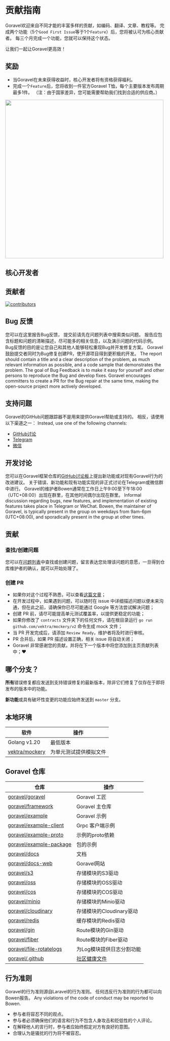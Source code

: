 <script setup>
import { VPTeamMembers } from 'vitepress/theme';

const core_developers = [
  {
    avatar: 'https://github.com/hwbrzzl.png',
    name: 'Wenbo Han',
    title: 'Creator',
    links: [
      { icon: 'github', link: 'https://github.com/hwbrzzl' }
    ]
  },
  {
    avatar: 'https://github.com/devhaozi.png',
    name: '耗子',
    title: 'Developer',
    links: [
      { icon: 'github', link: 'https://github.com/DevHaoZi' }
    ]
  },
  {
    avatar: 'https://github.com/kkumar-gcc.png',
    name: 'krishan kumar',
    title: 'Developer',
    links: [
      { icon: 'github', link: 'https://github.com/kkumar-gcc' }
    ]
  },
  {
    avatar: 'https://github.com/almas1992.png',
    name: 'ALMAS',
    title: 'Developer',
    links: [
      { icon: 'github', link: 'https://github.com/almas1992' }
    ]
  }
];
</script>

# 贡献指南

Goravel欢迎来自不同才能的丰富多样的贡献，如编码、翻译、文章、教程等。 完成两个功能（5个`Good First Issue`等于1个`Feature`）后，您将被认可为核心贡献者。 每三个月完成一个功能，您就可以保持这个状态。

让我们一起让Goravel更高效！

## 奖励

- 当Goravel在未来获得收益时，核心开发者将有资格获得福利。
- 完成一个`Feature`后，您将收到一件官方Goravel T恤，每个主要版本发布周期最多1件。 （注：由于国家差异，您可能需要帮助我们找到合适的供应商。）

<p align="left"><img src="/t-shirt.jpg" width="500"></p>

## 核心开发者

<VPTeamMembers size="small" :members="core_developers" />

## 贡献者

<a href="https://github.com/goravel/framework/graphs/contributors">
  <img alt="contributors" src="https://contrib.rocks/image?repo=goravel/framework"/>
</a>

## Bug 反馈

您可以在这里报告Bug反馈，
提交前请先在问题列表中搜索类似问题。 报告应包含标题和问题的清晰描述，尽可能多的相关信息，以及演示问题的代码示例。 Bug反馈的目的是让您自己和其他人能够轻松重现Bug并开发修复方案。 Goravel鼓励提交者同时为Bug修复创建PR，使开源项目得到更积极的开发。 The report should contain a title and a clear description of the problem, as much relevant information as
possible, and a code sample that demonstrates the problem. The goal of Bug Feedback is to make it easy for yourself and
other persons to reproduce the Bug and develop fixes. Goravel encourages committers to create a PR for the Bug repair at
the same time, making the open-source project more actively developed.

## 支持问题

Goravel的GitHub问题跟踪器不是用来提供Goravel帮助或支持的。 相反，请使用以下渠道之一： Instead, use one of the following
channels:

- [GitHub讨论](https://github.com/goravel/goravel/discussions)
- [Telegram](https://github.com/goravel/goravel/tree/master#group)
- [微信](https://github.com/goravel/goravel/blob/master/README_zh.md#%E7%BE%A4%E7%BB%84)

## 开发讨论

您可以在Goravel框架仓库的[GitHub讨论板](https://github.com/goravel/goravel/discussions)上提出新功能或对现有Goravel行为的改进建议。 关于错误、新功能和现有功能实现的非正式讨论在Telegram或微信群中进行。 Goravel的维护者Bowen通常在工作日上午9:00至下午18:00（UTC+08:00）出现在群里，在其他时间偶尔出现在群里。 Informal discussion regarding
bugs, new features, and implementation of existing features takes place in Telegram or WeChat. Bowen, the maintainer of
Goravel, is typically present in the group on weekdays from 9am-6pm (UTC+08:00), and sporadically present in the group
at other times.

## 贡献

### 查找/创建问题

您可以在[问题列表](https://github.com/goravel/goravel/issues)中查找或创建问题，留言表达您处理该问题的意愿，一旦得到仓库维护者的确认，就可以开始处理了。

### 创建 PR

- 如果你对这个过程不熟悉，可以查看[这篇文章](https://docs.github.com/en/get-started/quickstart/contributing-to-projects)；
- 在开发过程中，如果遇到问题，可以随时在 issue 中详细描述问题以便未来沟通，但在此之前，请确保你已尽可能通过 Google 等方法尝试解决问题；
- 创建 PR 前，请尽可能提高单元测试覆盖率，以提供更稳定的功能；
- 如果你修改了 `contracts` 文件夹下的任何文件，请在根目录运行 `go run github.com/vektra/mockery/v2` 命令生成 mock 文件；
- 当 PR 开发完成后，请添加 `Review Ready`，维护者将及时进行审核。
- PR 合并后，如果 PR 描述设置正确，相关 issue 将自动关闭；
- Goravel 非常感谢您的贡献，并将在下一个版本中将您添加到主页贡献列表中；❤️

## 哪个分支？

**所有**错误修复都应发送到支持错误修复的最新版本，除非它们修复了仅存在于即将发布的版本中的功能。

**新功能**或具有破坏性变更的功能应始终发送到 `master` 分支。

## 本地环境

| 软件                                                  | 操作          |
| --------------------------------------------------- | ----------- |
| Golang v1.20                        | 最低版本        |
| [vektra/mockery](https://github.com/vektra/mockery) | 为单元测试提供模拟文件 |

## Goravel 仓库

| 仓库                                                                    | 操作                                                                                                                                          |
| --------------------------------------------------------------------- | ------------------------------------------------------------------------------------------------------------------------------------------- |
| [goravel/goravel](https://github.com/goravel/goravel)                 | Goravel 工匠                                                                                                                                  |
| [goravel/framework](https://github.com/goravel/framework)             | Goravel 主仓库                                                                                                                                 |
| [goravel/example](https://github.com/goravel/example)                 | Goravel 示例                                                                                                                                  |
| [goravel/example-client](https://github.com/goravel/example-client)   | Grpc 客户端示例                                                                                                                                  |
| [goravel/example-proto](https://github.com/goravel/example-proto)     | 示例的proto依赖                                                                                                                                  |
| [goravel/example-package](https://github.com/goravel/example-package) | 包的示例                                                                                                                                        |
| [goravel/docs](https://github.com/goravel/docs)                       | 文档                                                                                                                                          |
| [goravel/docs-web](https://github.com/goravel/docs-web)               | Goravel网站                                                                                                                                   |
| [goravel/s3](https://github.com/goravel/s3)                           | 存储模块的S3驱动                                                                                                                                   |
| [goravel/oss](https://github.com/goravel/oss)                         | 存储模块的OSS驱动                                                                                                                                  |
| [goravel/cos](https://github.com/goravel/cos)                         | 存储模块的COS驱动                                                                                                                                  |
| [goravel/minio](https://github.com/goravel/minio)                     | 存储模块的Minio驱动                                                                                                                                |
| [goravel/cloudinary](https://github.com/goravel/cloudinary)           | 存储模块的Cloudinary驱动                                                                                                                           |
| [goravel/redis](https://github.com/goravel/redis)                     | 缓存模块的Redis驱动                                                                                                                                |
| [goravel/gin](https://github.com/goravel/gin)                         | Route模块的Gin驱动                                                                                                                               |
| [goravel/fiber](https://github.com/goravel/fiber)                     | Route模块的Fiber驱动                                                                                                                             |
| [goravel/file-rotatelogs](https://github.com/goravel/file-rotatelogs) | 为Log模块提供日志分割功能                                                                                                                              |
| [goravel/.github](https://github.com/goravel/.github) | [社区健康文件](https://docs.github.com/en/communities/setting-up-your-project-for-healthy-contributions/creating-a-default-community-health-file) |

## 行为准则

Goravel的行为准则源自Laravel的行为准则。 任何违反行为准则的行为都可以向Bowen报告。 Any violations of the code of conduct may be
reported to Bowen.

- 参与者将容忍不同的观点。
- 参与者必须确保他们的语言和行为不包含人身攻击和贬低性的个人评论。
- 在解释他人的言行时，参与者应始终假定对方有良好的意图。
- 合理认为是骚扰的行为将不被容忍。
